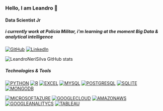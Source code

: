 ### Hello, I am Leandro 🤙

#### Data Scientist Jr  

##### i currently work at Polícia Militar, i'm learning at the moment Big Data & analytical intelligence
[![GitHub](https://img.shields.io/badge/GitHub-100000?style=for-the-badge&logo=github&logoColor=white)](https://github.com/LeandroNeriSilva)
[![LinkedIn](https://img.shields.io/badge/LinkedIn-0077B5?style=for-the-badge&logo=linkedin&logoColor=white)](https://www.linkedin.com/in/leandro-neri-da-silva/)

![LeandroNeriSilva GitHub stats](https://github-readme-stats.vercel.app/api?username=leandronerisilva&show_icons=true&theme=tokyonight)
##### Technologies & Tools
[![PYTHON](https://img.shields.io/badge/Python-14354C?style=for-the-badge&logo=python&logoColor=white)]()
[![R](https://img.shields.io/badge/R-276DC3?style=for-the-badge&logo=r&logoColor=white)]()
[![EXCEL](https://img.shields.io/badge/Microsoft_Excel-217346?style=for-the-badge&logo=microsoft-excel&logoColor=white)]()
[![MYSQL](https://img.shields.io/badge/MySQL-00000F?style=for-the-badge&logo=mysql&logoColor=white)]()
[![POSTGRESQL](https://img.shields.io/badge/PostgreSQL-316192?style=for-the-badge&logo=postgresql&logoColor=white)]()
[![SQLITE](https://img.shields.io/badge/SQLite-07405E?style=for-the-badge&logo=sqlite&logoColor=white)]()
[![MONGODB](https://img.shields.io/badge/MongoDB-4EA94B?style=for-the-badge&logo=mongodb&logoColor=white)]()

[![MICROSOFTAZURE](https://img.shields.io/badge/Microsoft_Azure-0089D6?style=for-the-badge&logo=microsoft-azure&logoColor=white)]()
[![GOOGLECLOUD](https://img.shields.io/badge/Google_Cloud-4285F4?style=for-the-badge&logo=google-cloud&logoColor=white)]()
[![AMAZONAWS](https://img.shields.io/badge/Amazon_AWS-232F3E?style=for-the-badge&logo=amazon-aws&logoColor=white)]()
[![GOOGLEANALITYCS](https://img.shields.io/badge/Google%20Analytics-E37400?style=for-the-badge&logo=google%20analytics&logoColor=white)]()
[![TABLEAU](https://img.shields.io/badge/Tableau-E97627?style=for-the-badge&logo=Tableau&logoColor=white)]()	
